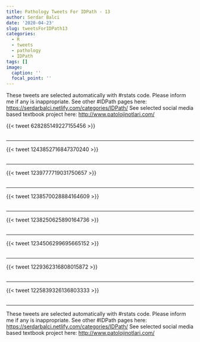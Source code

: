 ```yaml
---
title: Pathology Tweets For IDPath - 13
author: Serdar Balci
date: '2020-04-23'
slug: tweetsForIDPath13
categories:
  - R
  - tweets
  - pathology
  - IDPath
tags: []
image:
  caption: ''
  focal_point: ''
---
```



These tweets are selected automatically with #rstats code. Please inform me if any is inappropriate.
See other #IDPath pages here: https://serdarbalci.netlify.com/categories/IDPath/ 
See selected social media based textbook project here: http://www.patolojinotlari.com/

{{< tweet 628285149227155456 >}}
<br>
<br>
<hr>
{{< tweet 1243852716847370240 >}}
<br>
<br>
<hr>
{{< tweet 1239777719031750657 >}}
<br>
<br>
<hr>
{{< tweet 1238570028884164609 >}}
<br>
<br>
<hr>
{{< tweet 1238250625890164736 >}}
<br>
<br>
<hr>
{{< tweet 1234506299695665152 >}}
<br>
<br>
<hr>
{{< tweet 1229362316808015872 >}}
<br>
<br>
<hr>
{{< tweet 1225839326136803333 >}}
<br>
<br>
<hr>


These tweets are selected automatically with #rstats code. Please inform me if any is inappropriate.
See other #IDPath pages here: https://serdarbalci.netlify.com/categories/IDPath/ 
See selected social media based textbook project here: http://www.patolojinotlari.com/
